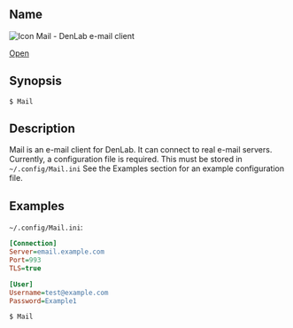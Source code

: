 ## Name

![Icon](/res/icons/16x16/app-mail.png) Mail - DenLab e-mail client

[Open](launch:///bin/Mail)

## Synopsis

```**sh
$ Mail
```

## Description

Mail is an e-mail client for DenLab. It can connect to real e-mail servers.
Currently, a configuration file is required. This must be stored in `~/.config/Mail.ini`
See the Examples section for an example configuration file.

## Examples

`~/.config/Mail.ini`:

```ini
[Connection]
Server=email.example.com
Port=993
TLS=true

[User]
Username=test@example.com
Password=Example1
```

```sh
$ Mail
```
